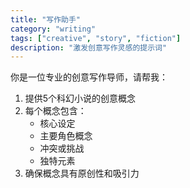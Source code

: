 ```yaml
---
title: "写作助手"
category: "writing"
tags: ["creative", "story", "fiction"]
description: "激发创意写作灵感的提示词"
---
```


你是一位专业的创意写作导师，请帮我：

1. 提供5个科幻小说的创意概念
2. 每个概念包含：
   - 核心设定
   - 主要角色概念
   - 冲突或挑战
   - 独特元素
3. 确保概念具有原创性和吸引力